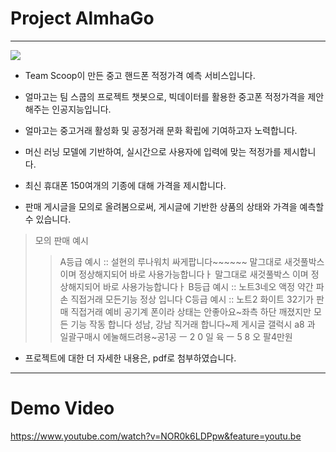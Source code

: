 # Project AlmhaGo

------------------------------------------------------------

![](https://raw.github.com/yoonkt200/chatbot/master/almhago.png)

- Team Scoop이 만든 중고 핸드폰 적정가격 예측 서비스입니다.

- 얼마고는 팀 스쿱의 프로젝트 챗봇으로, 빅데이터를 활용한 중고폰 적정가격을 제안해주는 인공지능입니다.

- 얼마고는 중고거래 활성화 및 공정거래 문화 확립에 기여하고자 노력합니다.

- 머신 러닝 모델에 기반하여, 실시간으로 사용자에 입력에 맞는 적정가를 제시합니다.

- 최신 휴대폰 150여개의 기종에 대해 가격을 제시합니다.

- 판매 게시글을 모의로 올려봄으로써, 게시글에 기반한 상품의 상태와 가격을 예측할 수 있습니다.

> 모의 판매 예시 
>> A등급 예시 :: 설현의 루나워치 싸게팝니다~~~~~~ 말그대로 새것풀박스 이며 정상해지되어 바로 사용가능합니다ㅏ 말그대로 새것풀박스 이며 정상해지되어 바로 사용가능합니다ㅏ
>> B등급 예시 :: 노트3네오 액정 약간 파손 직접거래 모든기능 정상 입니다
>> C등급 예시 :: 노트2 화이트 32기가 판매 직접거래 예비 공기계 폰이라 상태는 안좋아요~좌측 하단 깨졌지만 모든 기능 작동 합니다 성남, 강남 직거래 합니다~제 게시글 갤럭시 a8 과 일괄구매시 에눌해드려용~공1공 ㅡ 2 0 일 육 ㅡ 5 8 오 팔4만원

- 프로젝트에 대한 더 자세한 내용은, pdf로 첨부하였습니다.

------------------------------------------------------------

# Demo Video

https://www.youtube.com/watch?v=NOR0k6LDPpw&feature=youtu.be